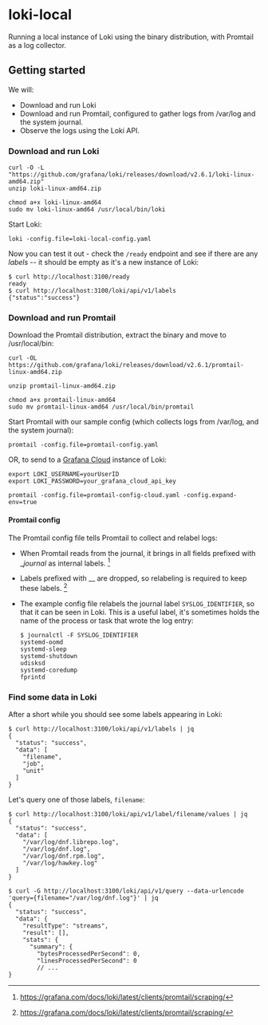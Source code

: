 # loki-local

Running a local instance of Loki using the binary distribution, with Promtail as a log collector.

## Getting started

We will:

- Download and run Loki
- Download and run Promtail, configured to gather logs from /var/log and the system journal.
- Observe the logs using the Loki API.

### Download and run Loki

```
curl -O -L "https://github.com/grafana/loki/releases/download/v2.6.1/loki-linux-amd64.zip"
unzip loki-linux-amd64.zip

chmod a+x loki-linux-amd64
sudo mv loki-linux-amd64 /usr/local/bin/loki
```

Start Loki:

```
loki -config.file=loki-local-config.yaml
```

Now you can test it out - check the `/ready` endpoint and see if there are any _labels_ -- it should be empty as it's a new instance of Loki:

```
$ curl http://localhost:3100/ready
ready
$ curl http://localhost:3100/loki/api/v1/labels
{"status":"success"}
```

### Download and run Promtail

Download the Promtail distribution, extract the binary and move to /usr/local/bin:

```
curl -OL https://github.com/grafana/loki/releases/download/v2.6.1/promtail-linux-amd64.zip

unzip promtail-linux-amd64.zip

chmod a+x promtail-linux-amd64
sudo mv promtail-linux-amd64 /usr/local/bin/promtail
```

Start Promtail with our sample config (which collects logs from /var/log, and the system journal):

```
promtail -config.file=promtail-config.yaml
```

OR, to send to a [Grafana Cloud][cloud] instance of Loki:

```
export LOKI_USERNAME=yourUserID
export LOKI_PASSWORD=your_grafana_cloud_api_key

promtail -config.file=promtail-config-cloud.yaml -config.expand-env=true
```

#### Promtail config

The Promtail config file tells Promtail to collect and relabel logs:

- When Promtail reads from the journal, it brings in all fields prefixed with __journal_ as internal labels. [^1]

- Labels prefixed with __ are dropped, so relabeling is required to keep these labels. [^1]

- The example config file relabels the journal label `SYSLOG_IDENTIFIER`, so that it can be seen in Loki. This is a useful label, it's sometimes holds the name of the process or task that wrote the log entry:

    ```
    $ journalctl -F SYSLOG_IDENTIFIER
    systemd-oomd
    systemd-sleep
    systemd-shutdown
    udisksd
    systemd-coredump
    fprintd
    ```

### Find some data in Loki

After a short while you should see some labels appearing in Loki:

```
$ curl http://localhost:3100/loki/api/v1/labels | jq
{
  "status": "success",
  "data": [
    "filename",
    "job",
    "unit"
  ]
}
```

Let's query one of those labels, `filename`:

```
$ curl http://localhost:3100/loki/api/v1/label/filename/values | jq
{
  "status": "success",
  "data": [
    "/var/log/dnf.librepo.log",
    "/var/log/dnf.log",
    "/var/log/dnf.rpm.log",
    "/var/log/hawkey.log"
  ]
}

$ curl -G http://localhost:3100/loki/api/v1/query --data-urlencode 'query={filename="/var/log/dnf.log"}' | jq
{
  "status": "success",
  "data": {
    "resultType": "streams",
    "result": [],
    "stats": {
      "summary": {
        "bytesProcessedPerSecond": 0,
        "linesProcessedPerSecond": 0
        // ...
}
```


[^1]: https://grafana.com/docs/loki/latest/clients/promtail/scraping/

[cloud]: https://grafana.com/products/cloud/
